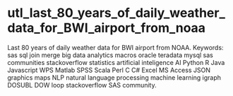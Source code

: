 # utl_last_80_years_of_daily_weather_data_for_BWI_airport_from_noaa
Last 80 years of daily weather data for BWI airport from NOAA.  Keywords: sas sql join merge big data analytics macros oracle teradata mysql sas communities stackoverflow statistics artificial inteligence AI Python R Java Javascript WPS Matlab SPSS Scala Perl C C# Excel MS Access JSON graphics maps NLP natural language processing machine learning igraph DOSUBL DOW loop stackoverflow SAS community.
